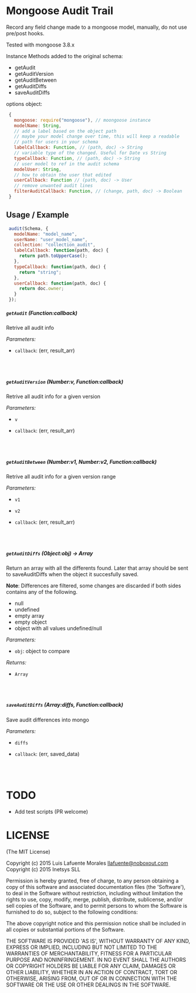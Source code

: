 
# Mongoose Audit Trail

Record any field change made to a mongoose model,
manually, do not use pre/post hooks.

Tested with mongoose 3.8.x

Instance Methods added to the original schema:
* getAudit
* getAuditVersion
* getAuditBetween
* getAuditDiffs
* saveAuditDiffs

options object:
```js
 {
   mongoose: require("mongoose"), // moongoose instance
   modelName: String,
   // add a label based on the object path
   // maybe your model change over time, this will keep a readable
   // path for users in your schema
   labelCallback: Function, // (path, doc) -> String
   // variable type of the changed. Useful for Date vs String
   typeCallback: Function, // (path, doc) -> String
   // user model to ref in the audit schema
   modelUser: String,
   // how to obtain the user that edited
   userCallback: Function // (path, doc) -> User
   // remove unwanted audit lines
   filterAuditCallback: Function, // (change, path, doc) -> Boolean
 }
```

## Usage / Example

```js
 audit(Schema, {
   modelName: "model_name",
   userName: "user_model_name",
   collection: "collection_audit",
   labelCallback: function(path, doc) {
     return path.toUpperCase();
   },
   typeCallback: function(path, doc) {
     return "string";
   },
   userCallback: function(path, doc) {
     return doc.owner;
   }
 });
```




##### `getAudit` (Function:callback)

Retrive all audit info

*Parameters:*

* `callback`: (err, result_arr)



<br /><br />

##### `getAuditVersion` (Number:v, Function:callback)

Retrive all audit info for a given version

*Parameters:*

* `v`

* `callback`: (err, result_arr)



<br /><br />

##### `getAuditBetween` (Number:v1, Number:v2, Function:callback)

Retrive all audit info for a given version range

*Parameters:*

* `v1`

* `v2`

* `callback`: (err, result_arr)



<br /><br />

##### `getAuditDiffs` (Object:obj) -> Array

Return an array with all the differents found.
Later that array should be sent to saveAuditDiffs when the object
it succesfully saved.


**Note**: Differences are filtered, some changes are
discarded if both sides contains any of the following.

* null
* undefined
* empty array
* empty object
* object with all values undefined/null

*Parameters:*

* `obj`: object to compare


*Returns:*

* `Array`


<br /><br />

##### `saveAuditDiffs` (Array:diffs, Function:callback)

Save audit differences into mongo

*Parameters:*

* `diffs`

* `callback`: (err, saved_data)



<br /><br />

# TODO

* Add test scripts (PR welcome)


# LICENSE

(The MIT License)

Copyright (c) 2015 Luis Lafuente Morales <llafuente@noboxout.com>
Copyright (c) 2015 Inetsys SLL

Permission is hereby granted, free of charge, to any person obtaining
a copy of this software and associated documentation files (the
'Software'), to deal in the Software without restriction, including
without limitation the rights to use, copy, modify, merge, publish,
distribute, sublicense, and/or sell copies of the Software, and to
permit persons to whom the Software is furnished to do so, subject to
the following conditions:

The above copyright notice and this permission notice shall be
included in all copies or substantial portions of the Software.

THE SOFTWARE IS PROVIDED 'AS IS', WITHOUT WARRANTY OF ANY KIND,
EXPRESS OR IMPLIED, INCLUDING BUT NOT LIMITED TO THE WARRANTIES OF
MERCHANTABILITY, FITNESS FOR A PARTICULAR PURPOSE AND NONINFRINGEMENT.
IN NO EVENT SHALL THE AUTHORS OR COPYRIGHT HOLDERS BE LIABLE FOR ANY
CLAIM, DAMAGES OR OTHER LIABILITY, WHETHER IN AN ACTION OF CONTRACT,
TORT OR OTHERWISE, ARISING FROM, OUT OF OR IN CONNECTION WITH THE
SOFTWARE OR THE USE OR OTHER DEALINGS IN THE SOFTWARE.


